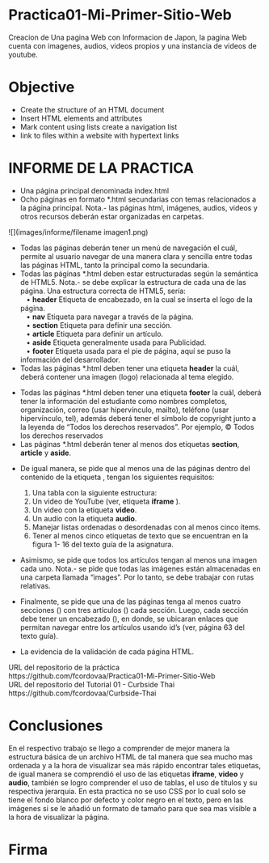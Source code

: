 # Practica01-Mi-Primer-Sitio-Web

<p>Creacion de Una pagina Web con Informacion de Japon, 
la pagina Web cuenta con imagenes, audios, videos propios y una instancia 
de videos de youtube.</p>

<h1>Objective</h1>

<ul>
  <li>Create the structure of an HTML document</li>
  <li>Insert HTML elements and attributes </li>
  <li>Mark content using lists create a navigation list</li>
  <li>link to files within a website with hypertext links</li>
</ul>

<h1>INFORME DE LA PRACTICA</h1>
<ul>
	<li>Una página principal denominada index.html</li>
	<li>Ocho páginas en formato *.html secundarias con temas relacionados a la página principal. Nota.- las páginas html, imágenes, audios, videos y otros recursos deberán estar organizadas en carpetas.</li>
</ul>
![](images/informe/filename imagen1.png)
<ul>
	<li>Todas las páginas deberán tener un menú de navegación el cuál, permite al usuario navegar de una manera clara y sencilla entre todas las páginas HTML, tanto la principal como la secundaria.</li>
	<li>Todas las páginas *.html deben estar estructuradas según la semántica de HTML5. Nota.- se debe explicar la estructura de cada una de las página. Una estructura correcta de HTML5, sería:</li>
    &nbsp;&nbsp; &#8226; <b>header</b> Etiqueta de encabezado, en la cual se inserta el logo de la página. <br>
    &nbsp;&nbsp; &#8226; <b>nav</b> Etiqueta para navegar a través de la página. <br>
    &nbsp;&nbsp; &#8226; <b>section</b> Etiqueta para definir una sección. <br>
    &nbsp;&nbsp; &#8226; <b>article</b> Etiqueta para definir un artículo. <br>
    &nbsp;&nbsp; &#8226; <b>aside</b> Etiqueta generalmente usada para Publicidad. <br>
    &nbsp;&nbsp; &#8226; <b>footer</b> Etiqueta usada para el pie de página, aquí se puso la información del desarrollador.
	<li>Todas las páginas *.html deben tener una etiqueta <b>header</b> la cuál, deberá contener una imagen (logo) relacionada al tema elegido.</li>
</ul>

  
<ul>
    <li>Todas las páginas *.html deben tener una etiqueta <b>footer</b> la cuál, deberá tener la información del estudiante como nombres completos, organización, correo (usar hipervínculo, mailto), teléfono (usar hipervínculo, tel), además deberá tener el símbolo de copyright junto a la leyenda de “Todos los derechos reservados”. Por ejemplo, © Todos los derechos reservados</li>
	<li>Las páginas *.html deberán tener al menos dos etiquetas <b>section</b>, <b>article</b> y <b>aside</b>.</li>
</ul>
  
   
<ul>
    <li>De igual manera, se pide que al menos una de las páginas dentro del contenido de la etiqueta , tengan los siguientes requisitos:</li>
	<ol>
        <li>Una tabla con la siguiente estructura:</li>
        <li>Un video de YouTube (ver, etiqueta <b>iframe</b> ).</li>
        <li>	Un video con la etiqueta <b>video</b>.</li>
        <li>	Un audio con la etiqueta <b>audio</b>.</li>
        <li>	Manejar listas ordenadas o desordenadas con al menos cinco ítems.</li>
        <li>	Tener al menos cinco etiquetas de texto que se encuentran en la figura 1- 16 del texto guía de la asignatura.</li>
    </ol>
</ul>
 
 
<ul>	
    <li>Asimismo, se pide que todos los artículos tengan al menos una imagen cada uno. Nota.- se pide que todas las imágenes están almacenadas en una carpeta llamada “images”. Por lo tanto, se debe trabajar con rutas relativas.</li>
</ul>
 

<ul>
    <li>Finalmente, se pide que una de las páginas tenga al menos cuatro secciones () con tres artículos () cada sección. Luego, cada sección debe tener un encabezado (), en donde, se ubicaran enlaces que permitan navegar entre los artículos usando id’s (ver, página 63 del texto guía).</li>
</ul>
 
 
<ul>
    <li>La evidencia de la validación de cada página HTML.</li>
</ul>
  

<p>URL del repositorio de la práctica <br>
https://github.com/fcordovaa/Practica01-Mi-Primer-Sitio-Web <br>
URL del repositorio del Tutorial 01 - Curbside Thai<br>
https://github.com/fcordovaa/Curbside-Thai</p>



<h1>Conclusiones</h1>
<p>En el respectivo trabajo se llego a comprender de mejor manera la estructura básica de un archivo HTML de tal manera que sea mucho mas ordenada y a la hora de visualizar sea más rápido encontrar tales etiquetas, de igual manera se comprendió el uso de las etiquetas <b>iframe</b>, <b>video</b> y <b>audio</b>, también se logro comprender el uso de tablas, el uso de títulos y su respectiva jerarquía. En esta practica no se uso CSS por lo cual solo se tiene el fondo blanco por defecto y color negro en el texto, pero en las imágenes si se le añadió un formato de tamaño para que sea mas visible a la hora de visualizar la página.<p>
<h1>Firma</h1>



